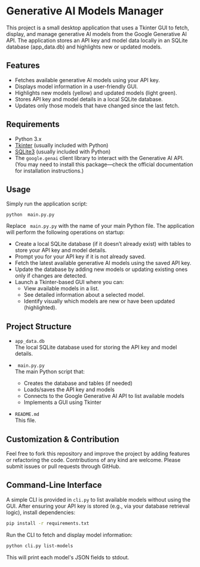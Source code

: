 # Generative AI Models Manager

This project is a small desktop application that uses a Tkinter GUI to fetch, display, and manage generative AI models from the Google Generative AI API. The application stores an API key and model data locally in an SQLite database (app_data.db) and highlights new or updated models.

## Features

- Fetches available generative AI models using your API key.
- Displays model information in a user-friendly GUI.
- Highlights new models (yellow) and updated models (light green).
- Stores API key and model details in a local SQLite database.
- Updates only those models that have changed since the last fetch.

## Requirements

- Python 3.x
- [Tkinter](https://docs.python.org/3/library/tkinter.html) (usually included with Python)
- [SQLite3](https://docs.python.org/3/library/sqlite3.html) (usually included with Python)
- The `google.genai` client library to interact with the Generative AI API.  
  (You may need to install this package—check the official documentation for installation instructions.)

## Usage

Simply run the application script:
```
python  main.py.py
```
Replace ` main.py.py` with the name of your main Python file. The application will perform the following operations on startup:

- Create a local SQLite database (if it doesn’t already exist) with tables to store your API key and model details.
- Prompt you for your API key if it is not already saved.
- Fetch the latest available generative AI models using the saved API key.
- Update the database by adding new models or updating existing ones only if changes are detected.
- Launch a Tkinter-based GUI where you can:
  - View available models in a list.
  - See detailed information about a selected model.
  - Identify visually which models are new or have been updated (highlighted).

## Project Structure

- `app_data.db`  
  The local SQLite database used for storing the API key and model details.

- ` main.py.py`  
  The main Python script that:
  - Creates the database and tables (if needed)
  - Loads/saves the API key and models
  - Connects to the Google Generative AI API to list available models
  - Implements a GUI using Tkinter

- `README.md`  
  This file.

## Customization & Contribution

Feel free to fork this repository and improve the project by adding features or refactoring the code. Contributions of any kind are welcome. Please submit issues or pull requests through GitHub.

## Command-Line Interface

A simple CLI is provided in `cli.py` to list available models without using the GUI.
After ensuring your API key is stored (e.g., via your database retrieval logic), install dependencies:
```bash
pip install -r requirements.txt
```
Run the CLI to fetch and display model information:
```bash
python cli.py list-models
```
This will print each model's JSON fields to stdout.